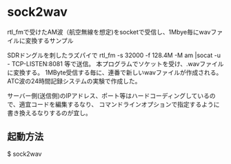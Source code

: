# sock2wav
rtl_fmで受けたAM波（航空無線を想定)をsocketで受信し、1Mbye毎にwavファイルに変換するサンプル

SDRドングルを刺したラズパイで
rtl_fm -s 32000 -f 128.4M -M am |socat -u - TCP-LISTEN:8081
等で送信。
本プログラムでソケットを受け、.wavファイルに変換する。
1MByte受信する毎に、連番で新しいwavファイルが作成される。
ATC波の24時間記録システムの実験で作成した。

サーバー側(送信側)のIPアドレス、ポート等はハードコーディングしているので、適宜コードを編集するなり、
コマンドラインオプションで指定するように書き換えるなりするのが宜し。

## 起動方法
$ sock2wav





